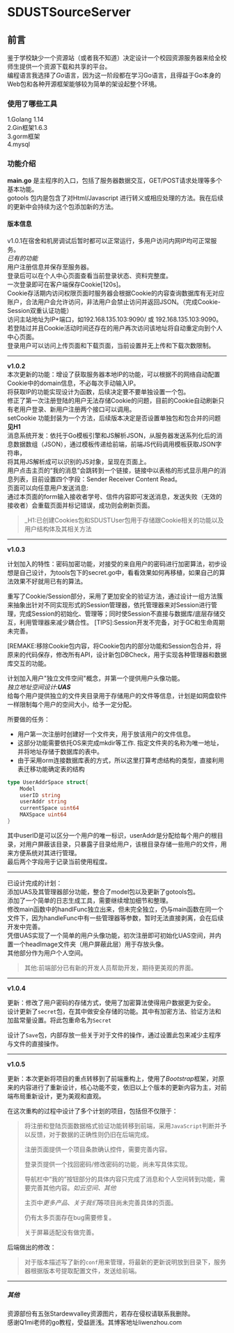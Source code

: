 # SDUSTSourceServer
## 前言
鉴于学校缺少一个资源站（或者我不知道）决定设计一个校园资源服务器来给全校师生提供一个资源下载和共享的平台。  
编程语言我选择了*Go*语言，因为这一阶段都在学习Go语言，且得益于Go本身的Web包和各种开源框架能够较为简单的架设起整个环境。  
### 使用了哪些工具  
1.Golang 1.14  
2.Gin框架1.6.3  
3.gorm框架  
4.mysql  
### 功能介绍  
**main.go** 是主程序的入口，包括了服务器数据交互，GET/POST请求处理等多个基本功能。  
gotools 包内是包含了对Html/Javascript 进行转义或相应处理的方法。我在后续的更新中会持续为这个包添加新的方法。  
#### 版本信息  
v1.0.1在宿舍和机房调试后暂时都可以正常运行，多用户访问内网IP均可正常服务。  
*已有的功能*  
用户注册信息并保存至服务器。  
登录后可以在个人中心页面查看当前登录状态、资料完整度。  
一次登录即可在客户端保存Cookie[120s]。  
Cookie存活期内访问权限页面时服务器会根据Cookie的内容查询数据库有无对应账户，合法用户会允许访问，非法用户会禁止访问并返回JSON。（完成Cookie-Session双重认证功能）  
访问主站地址为IP+端口，如192.168.135.103:9090/ 或 192.168.135.103:9090。若登陆过并且Cookie活动时间还存在的用户再次访问该地址将自动重定向到个人中心页面。  
登录用户可以访问上传页面和下载页面，当前设置并无上传和下载次数限制。  

----
**v1.0.2**  
本次更新的功能：增设了获取服务器本地IP的功能，可以根据不的网络自动配置Cookie中的domain信息，不必每次手动输入IP。  
将获取IP的功能实现设计为函数，后续决定要不要单独设置一个包。  
修正了第一次注册登陆的用户无法存储Cookie的问题，目前的Cookie自动刷新只有老用户登录、新用户注册两个接口可以调用。  
setCookie 功能封装为一个方法，后续版本决定是否设置单独包和包合并的问题 **见H1**  
消息系统开发：依托于Go模板引擎和JS解析JSON，从服务器发送系列化后的消息数据数组（JSON），通过模板传递给前端，前端JS代码调用模板获取JSON字符串，  
将其用JS解析成可以识别的JS对象，呈现在页面上。  
用户点击主页的“我的消息”会跳转到一个链接，链接中以表格的形式显示用户的消息列表，目前设置四个字段：Sender Receiver Content Read。  
页面可以向任意用户发送消息:  
通过本页面的form输入接收者学号、信件内容即可发送消息，发送失败（无效的接收者）会重载页面并标记错误，成功则会刷新页面。  
>_H1:已创建Cookies包和SDUSTUser包用于存储跟Cookie相关的功能以及用户结构体及其相关方法  
------

**v1.0.3**  

计划加入的特性：密码加密功能，对接受的来自用户的密码进行加密算法，初步设想是自己设计，为tools包下的secret.go中，看看效果如何再移植，如果自己的算法效果不好就用已有的算法。  

重写了Cookie/Session部分，采用了更加安全的验证方法，通过设计一组方法簇来抽象出针对不同实现形式的Session管理器，依托管理器来对Session进行管理，完成Session的初始化、管理等；同时使Session不直接与数据库/底层存储交互，利用管理器来减少耦合性。  [TIPS]:Session开发不完备，对于GC和生命周期未完善。 

[REMAKE:移除Cookie包内容，将Cookie包内的部分功能和Session包合并，将原来的代码保存，修改所有API，设计新包DBCheck，用于实现各种管理器和数据库交互的功能。  

计划加入用户"独立文件空间"概念，并第一个提供用户头像功能。  
*独立地址空间设计:**UAS***  
给每个用户提供独立的文件夹目录用于存储用户的文件等信息，计划是如网盘软件一样限制每个用户的空间大小，给予一定分配。

所要做的任务：

- 用户第一次注册时创建好一个文件夹，用于放该用户的文件信息。
- 这部分功能需要依托OS来完成mkdir等工作.  指定文件夹的名称为唯一地址，并将地址存储于数据库的表中。
- 由于采用orm连接数据库表的方式，所以这里打算考虑结构的类型，直接利用表迁移功能确定表的结构  

```go
type UserAddrSpace struct{
	Model
	userID string
	userAddr string
	currentSpace uint64
	MAXSpace uint64
}
```

其中userID是可以区分一个用户的唯一标识，userAddr是分配给每个用户的根目录，对用户屏蔽该目录，只暴露子目录给用户，该根目录存储一些用户的文件，用来方便系统对其进行管理。  
最后两个字段用于记录当前使用程度。  

---

已设计完成的计划：  
添加UAS及其管理器部分功能，整合了model包以及更新了gotools包。  
添加了一个简单的日志生成工具，需要继续增加细节和整理。  
修改main函数中的handlFunc独立出来，但未完全独立，仍与main函数在同一个文件下，因为handleFunc中有一些管理器等参数，暂时无法直接剥离，会在后续开发中完善。  
凭借UAS实现了一个简单的用户头像功能，初次注册即可初始化UAS空间，并内置一个headImage文件夹（用户屏蔽此层）用于存放头像。  
其他部分作为用户个人空间。  

> 其他:前端部分已有新的开发人员帮助开发，期待更美观的界面。

------

**v1.0.4**

更新：修改了用户密码的存储方式，使用了加密算法使得用户数据更为安全。  
设计更新了`secret`包，在其中做安全存储的功能。其中有加密方法、验证方法和加盐常量设置。将此包重命名为`Secret`  

设计了`Save`包，内部存放一些关于对于文件的操作，通过设置此包来减少主程序与文件的直接操作。  

------

**v1.0.5**

更新：本次更新将项目的重点转移到了前端重构上，使用了*Bootstrap*框架，对原来的内容进行了重新设计，核心功能不变，依旧以上个版本的更新内容为主，对前端布局重新设计，更为美观和直观。

在这次重构的过程中设计了多个计划的项目，包括但不仅限于：

> 将注册和登陆页面数据格式验证功能转移到前端，采用`JavaScript`判断并予以反馈，对于数据的正确性则仍旧在后端完成。
>
> 注册页面提供一个项目条款确认控件，需要完善内容。
>
> 登录页提供一个找回密码/修改密码的功能，尚未写具体实现。
>
> 导航栏中“我的”按钮部分的具体内容只完成了消息和个人空间转到功能，需要完善其他内容。*如云空间、其他*
>
> 主页中*更多产品*、*关于我们*等项目尚未完善具体的页面。
>
> 仍有太多页面存在bug需要修复。
>
> 关于屏幕适配没有做完善。

后端做出的修改：

> 对于版本描述写了新的`conf`用来管理，将最新的更新说明放到目录下，服务器根据版本号提取配置文件，发送给前端。

------



##### 其他
资源部份有五张Stardewvalley资源图片，若存在侵权请联系我删除。  
感谢Q1mi老师的go教程，受益匪浅。其博客地址liwenzhou.com  